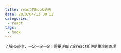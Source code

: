 ```yaml
---
title: react的hook语法
date: 2020/04/13 00:11
categories: 
 - react
tags: 
 - hook
---
```


<!-- more -->

`了解Hook前，一定一定一定！需要详细了解react组件的重渲染原理`



